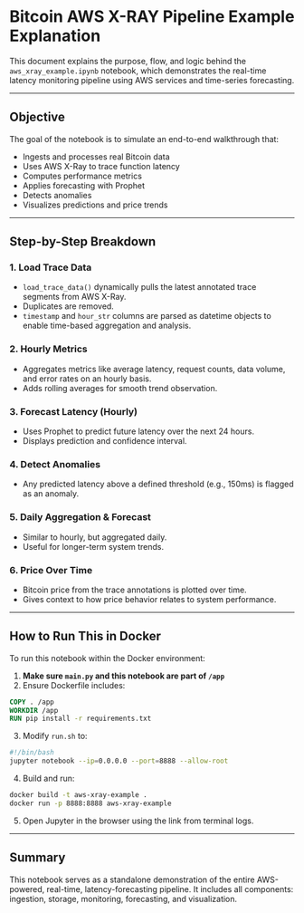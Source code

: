 #  Bitcoin AWS X-RAY Pipeline Example Explanation

This document explains the purpose, flow, and logic behind the `aws_xray_example.ipynb` notebook, which demonstrates the real-time latency monitoring pipeline using AWS services and time-series forecasting.

---

##  Objective

The goal of the notebook is to simulate an end-to-end walkthrough that:

* Ingests and processes real Bitcoin data
* Uses AWS X-Ray to trace function latency
* Computes performance metrics
* Applies forecasting with Prophet
* Detects anomalies
* Visualizes predictions and price trends

---

## Step-by-Step Breakdown

### 1. **Load Trace Data**

* `load_trace_data()` dynamically pulls the latest annotated trace segments from AWS X-Ray.
* Duplicates are removed.
* `timestamp` and `hour_str` columns are parsed as datetime objects to enable time-based aggregation and analysis.

### 2. **Hourly Metrics**

* Aggregates metrics like average latency, request counts, data volume, and error rates on an hourly basis.
* Adds rolling averages for smooth trend observation.

### 3. **Forecast Latency (Hourly)**

* Uses Prophet to predict future latency over the next 24 hours.
* Displays prediction and confidence interval.

### 4. **Detect Anomalies**

* Any predicted latency above a defined threshold (e.g., 150ms) is flagged as an anomaly.

### 5. **Daily Aggregation & Forecast**

* Similar to hourly, but aggregated daily.
* Useful for longer-term system trends.

### 6. **Price Over Time**

* Bitcoin price from the trace annotations is plotted over time.
* Gives context to how price behavior relates to system performance.

---

## How to Run This in Docker

To run this notebook within the Docker environment:

1. **Make sure `main.py` and this notebook are part of `/app`**
2. Ensure Dockerfile includes:

```dockerfile
COPY . /app
WORKDIR /app
RUN pip install -r requirements.txt
```

3. Modify `run.sh` to:

```bash
#!/bin/bash
jupyter notebook --ip=0.0.0.0 --port=8888 --allow-root
```

4. Build and run:

```bash
docker build -t aws-xray-example .
docker run -p 8888:8888 aws-xray-example
```

5. Open Jupyter in the browser using the link from terminal logs.

---

## Summary

This notebook serves as a standalone demonstration of the entire AWS-powered, real-time, latency-forecasting pipeline. It includes all components: ingestion, storage, monitoring, forecasting, and visualization.
